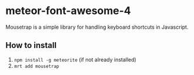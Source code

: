 meteor-font-awesome-4
=====================

Mousetrap is a simple library for handling keyboard shortcuts in Javascript.

## How to install
1. `npm install -g meteorite` (if not already installed)
2. `mrt add mousetrap`
